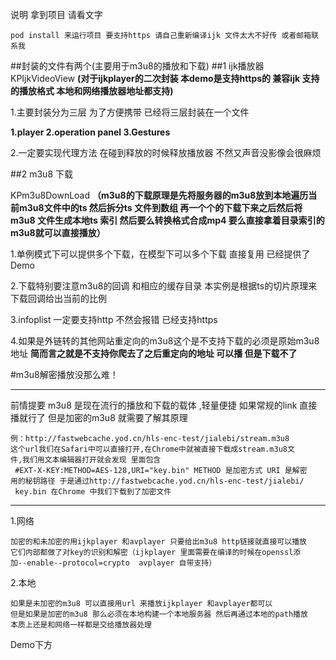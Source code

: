 说明 
拿到项目 请看文字

	pod install 来运行项目 要支持https 请自己重新编译ijk 文件太大不好传 或者邮箱联系我


##封装的文件有两个(主要用于m3u8的播放和下载)
##1 ijk播放器
KPIjkVideoView  **(对于ijkplayer的二次封装 本demo是支持https的 兼容ijk 支持的播放格式 本地和网络播放器地址都支持)**

1.主要封装分为三层 为了方便携带 已经将三层封装在一个文件 

**1.player 2.operation panel 3.Gestures**

2.一定要实现代理方法 在碰到释放的时候释放播放器 不然又声音没影像会很麻烦






##2 m3u8 下载


KPm3u8DownLoad **（m3u8的下载原理是先将服务器的m3u8放到本地遍历当前m3u8文件中的ts 然后拆分ts 文件到数组 再一个个的下载下来之后然后将m3u8 文件生成本地ts 索引 然后要么转换格式合成mp4 要么直接拿着目录索引的m3u8就可以直接播放）**


1.单例模式下可以提供多个下载，在模型下可以多个下载 直接复用 已经提供了Demo

2.下载特别要注意m3u8的回调 和相应的缓存目录 本实例是根据ts的切片原理来下载回调给出当前的比例

3.infoplist 一定要支持http 不然会报错 已经支持https

4.如果是外链转的其他网站重定向的m3u8这个是不支持下载的必须是原始m3u8地址      **简而言之就是不支持你爬去了之后重定向的地址 可以播 但是下载不了**




#m3u8解密播放没那么难！
****
前情提要 m3u8 是现在流行的播放和下载的载体 ,轻量便捷
如果常规的link 直接播就行了 但是加密的m3u8 就需要了解其原理 

	例：http://fastwebcache.yod.cn/hls-enc-test/jialebi/stream.m3u8 
	这个url我们在Safari中可以直接打开,在Chrome中就被直接下载成stream.m3u8文
	件,我们用文本编辑器打开就会发现 里面包含
	 #EXT-X-KEY:METHOD=AES-128,URI="key.bin" METHOD 是加密方式 URI 是解密	用的秘钥路径 于是通过http://fastwebcache.yod.cn/hls-enc-test/jialebi/
	 key.bin 在Chrome 中我们下载到了加密文件

****
	
1.网络
	
	加密的和未加密的用ijkplayer 和avplayer 只要给出m3u8 http链接就直接可以播放 
	它们内部都做了对key的识别和解密（ijkplayer 里面需要在编译的时候在openssl添
	加--enable--protocol=crypto  avplayer 自带支持）

2.本地
	
	如果是未加密的m3u8 可以直接用url 来播放ijkplayer 和avplayer都可以
	但是如果是加密的m3u8 那么必须在本地构建一个本地服务器 然后再通过本地的path播放
	本质上还是和网络一样都是交给播放器处理
	
	

Demo下方

